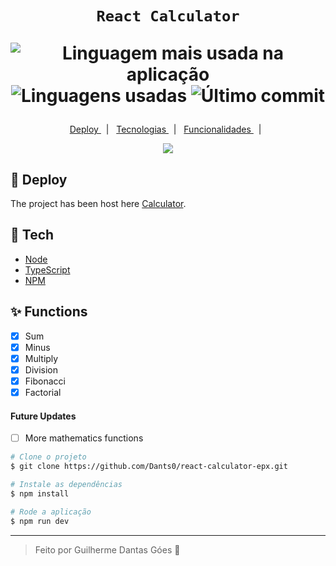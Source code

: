 ﻿<h1 align='center'>

    React Calculator

   <p align="center">
      <img alt="Linguagem mais usada na aplicação" src="https://img.shields.io/github/languages/top/Dants0/react-calculator-epx?color=171717&labelColor=FFE000">
      <img alt="Linguagens usadas" src="https://img.shields.io/github/languages/count/Dants0/react-calculator-epx?color=171717&labelColor=FFE000">
      <img alt="Último commit" src="https://img.shields.io/github/last-commit/Dants0/react-calculator-epx?color=171717&labelColor=FFE000">
  </p>  
</h1>


  <p align="center">
  <a href="#-Deploy"> Deploy </a>&nbsp;&nbsp;|&nbsp;&nbsp;
  <a href="#-Tecnologias"> Tecnologias </a>&nbsp;&nbsp;|&nbsp;&nbsp;
  <a href="#-Funcionalidades"> Funcionalidades  </a>&nbsp;&nbsp;|&nbsp;&nbsp;
</p>


<div align='center'>
  <img src="https://i.ibb.co/c29nBdJ/imagem-2023-07-27-130618226.png"/>
</div>

## 🎉 Deploy
The project has been host here [Calculator](https://calculator-module.vercel.app).

## 🧪 Tech
- [Node](https://nodejs.org/pt-br/docs)
- [TypeScript](https://devdocs.io/javascript/)
- [NPM](https://www.npmjs.com)

## ✨ Functions
- [X] Sum
- [X] Minus
- [X] Multiply
- [X] Division
- [X] Fibonacci
- [X] Factorial

#### Future Updates
- [ ] More mathematics functions

```bash
# Clone o projeto
$ git clone https://github.com/Dants0/react-calculator-epx.git

# Instale as dependências
$ npm install

# Rode a aplicação
$ npm run dev
```

---
<blockquote> Feito por Guilherme Dantas Góes 🤖</blockquote>

